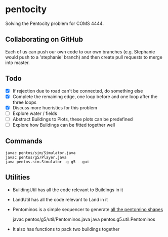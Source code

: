 # pentocity
Solving the Pentocity problem for COMS 4444.

## Collaborating on GitHub
Each of us can push our own code to our own branches (e.g. Stephanie would push to a 'stephanie' branch) and then create pull
requests to merge into master.

## Todo
* [x] If rejection due to road can't be connected, do something else
* [x] Complete the remaining edge, one loop before and one loop after the three loops
* [x] Discuss more hueristics for this problem
* [ ] Explore water / fields
* [ ] Abstract Buildings to Plots, these plots can be predefined
* [ ] Explore how Buildings can be fitted together well

## Commands
    javac pentos/sim/Simulator.java
    javac pentos/g5/Player.java
    java pentos.sim.Simulator -g g5 --gui

## Utilities
* BuildingUtil has all the code relevant to Buildings in it
* LandUtil has all the code relevant to Land in it
* Pentominos is a simple sequencer to generate [all the pentomino shapes](pentos/docs/pentominos.txt)

    javac pentos/g5/util/Pentominos.java
    java pentos.g5.util.Pentominos

* It also has functions to pack two buildings together

